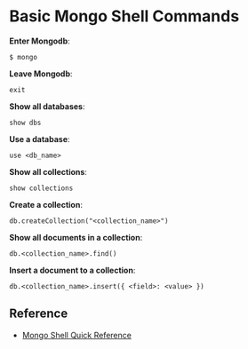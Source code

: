 # Basic Mongo Shell Commands

**Enter Mongodb**:

```console
$ mongo
```

**Leave Mongodb**:

```shell
exit
```

**Show all databases**:

```shell
show dbs
```

**Use a database**:

```shell
use <db_name>
```

**Show all collections**:

```shell
show collections
```

**Create a collection**:

```shell
db.createCollection("<collection_name>")
```

**Show all documents in a collection**:

```shell
db.<collection_name>.find()
```

**Insert a document to a collection**:

```shell
db.<collection_name>.insert({ <field>: <value> })
```

## Reference

* [Mongo Shell Quick Reference](https://docs.mongodb.com/manual/reference/mongo-shell/)
